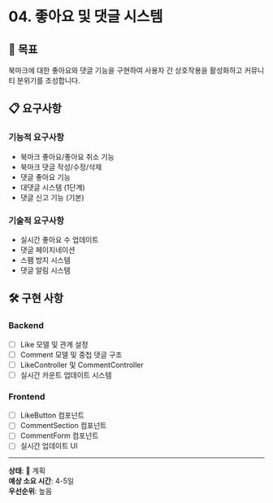 # 04. 좋아요 및 댓글 시스템

## 🎯 목표
북마크에 대한 좋아요와 댓글 기능을 구현하여 사용자 간 상호작용을 활성화하고 커뮤니티 분위기를 조성합니다.

## 📋 요구사항
### 기능적 요구사항
- 북마크 좋아요/좋아요 취소 기능
- 북마크 댓글 작성/수정/삭제
- 댓글 좋아요 기능
- 대댓글 시스템 (1단계)
- 댓글 신고 기능 (기본)

### 기술적 요구사항
- 실시간 좋아요 수 업데이트
- 댓글 페이지네이션
- 스팸 방지 시스템
- 댓글 알림 시스템

## 🛠️ 구현 사항

### Backend
- [ ] Like 모델 및 관계 설정
- [ ] Comment 모델 및 중첩 댓글 구조
- [ ] LikeController 및 CommentController
- [ ] 실시간 카운트 업데이트 시스템

### Frontend
- [ ] LikeButton 컴포넌트
- [ ] CommentSection 컴포넌트
- [ ] CommentForm 컴포넌트
- [ ] 실시간 업데이트 UI

---
**상태**: 📝 계획  
**예상 소요 시간**: 4-5일  
**우선순위**: 높음